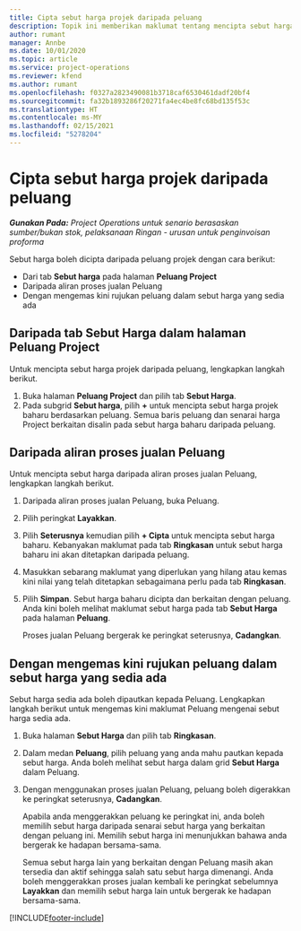 ```yaml
---
title: Cipta sebut harga projek daripada peluang
description: Topik ini memberikan maklumat tentang mencipta sebut harga projek daripada peluang.
author: rumant
manager: Annbe
ms.date: 10/01/2020
ms.topic: article
ms.service: project-operations
ms.reviewer: kfend
ms.author: rumant
ms.openlocfilehash: f0327a2823490081b3718caf6530461dadf20bf4
ms.sourcegitcommit: fa32b1893286f20271fa4ec4be8fc68bd135f53c
ms.translationtype: HT
ms.contentlocale: ms-MY
ms.lasthandoff: 02/15/2021
ms.locfileid: "5278204"
---
```

# <a name="create-project-quotes-from-opportunities"></a>Cipta sebut harga projek daripada peluang

_**Gunakan Pada:** Project Operations untuk senario berasaskan sumber/bukan stok, pelaksanaan Ringan - urusan untuk penginvoisan proforma_

Sebut harga boleh dicipta daripada peluang projek dengan cara berikut:

- Dari tab **Sebut harga** pada halaman **Peluang Project**
- Daripada aliran proses jualan Peluang
- Dengan mengemas kini rujukan peluang dalam sebut harga yang sedia ada

## <a name="from-the-quotes-tab-of-the-project-opportunity-page"></a>Daripada tab Sebut Harga dalam halaman Peluang Project

Untuk mencipta sebut harga projek daripada peluang, lengkapkan langkah berikut.

1. Buka halaman **Peluang Project** dan pilih tab **Sebut Harga**. 
2. Pada subgrid **Sebut harga**, pilih **+** untuk mencipta sebut harga projek baharu berdasarkan peluang. Semua baris peluang dan senarai harga Project berkaitan disalin pada sebut harga baharu daripada peluang.

## <a name="from-the-opportunity-sales-process-flow"></a>Daripada aliran proses jualan Peluang

Untuk mencipta sebut harga daripada aliran proses jualan Peluang, lengkapkan langkah berikut.

1. Daripada aliran proses jualan Peluang, buka Peluang.
2. Pilih peringkat **Layakkan**. 
3. Pilih **Seterusnya** kemudian pilih **+ Cipta** untuk mencipta sebut harga baharu. Kebanyakan maklumat pada tab **Ringkasan** untuk sebut harga baharu ini akan ditetapkan daripada peluang. 
4. Masukkan sebarang maklumat yang diperlukan yang hilang atau kemas kini nilai yang telah ditetapkan sebagaimana perlu pada tab **Ringkasan**.
5. Pilih **Simpan**. Sebut harga baharu dicipta dan berkaitan dengan peluang. Anda kini boleh melihat maklumat sebut harga pada tab **Sebut Harga** pada halaman **Peluang**. 

   Proses jualan Peluang bergerak ke peringkat seterusnya, **Cadangkan**.


## <a name="by-updating-the-opportunity-reference-on-an-existing-quote"></a>Dengan mengemas kini rujukan peluang dalam sebut harga yang sedia ada

Sebut harga sedia ada boleh dipautkan kepada Peluang. Lengkapkan langkah berikut untuk mengemas kini maklumat Peluang mengenai sebut harga sedia ada.

1. Buka halaman **Sebut Harga** dan pilih tab **Ringkasan**.
2. Dalam medan **Peluang**, pilih peluang yang anda mahu pautkan kepada sebut harga. Anda boleh melihat sebut harga dalam grid **Sebut Harga** dalam Peluang. 
3. Dengan menggunakan proses jualan Peluang, peluang boleh digerakkan ke peringkat seterusnya, **Cadangkan**. 

   Apabila anda menggerakkan peluang ke peringkat ini, anda boleh memilih sebut harga daripada senarai sebut harga yang berkaitan dengan peluang ini. Memilih sebut harga ini menunjukkan bahawa anda bergerak ke hadapan bersama-sama.

   Semua sebut harga lain yang berkaitan dengan Peluang masih akan tersedia dan aktif sehingga salah satu sebut harga dimenangi. Anda boleh menggerakkan proses jualan kembali ke peringkat sebelumnya **Layakkan** dan memilih sebut harga lain untuk bergerak ke hadapan bersama-sama.


[!INCLUDE[footer-include](../includes/footer-banner.md)]